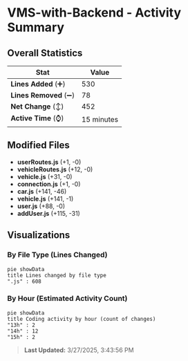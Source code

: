 # VMS-with-Backend - Activity Summary 

## Overall Statistics

| Stat                   | Value                                                             |
| ---------------------- | ----------------------------------------------------------------- |
| **Lines Added** (➕)   | 530                                          |
| **Lines Removed** (➖) | 78                                        |
| **Net Change** (↕)    | 452                |
| **Active Time** (⌚)   | 15 minutes |


## Modified Files
- **userRoutes.js** (+1, -0)
- **vehicleRoutes.js** (+12, -0)
- **vehicle.js** (+31, -0)
- **connection.js** (+1, -0)
- **car.js** (+141, -46)
- **vehicle.js** (+141, -1)
- **user.js** (+88, -0)
- **addUser.js** (+115, -31)

## Visualizations

### By File Type (Lines Changed)

```mermaid
pie showData
title Lines changed by file type
".js" : 608
```

### By Hour (Estimated Activity Count)

```mermaid
pie showData
title Coding activity by hour (count of changes)
"13h" : 2
"14h" : 12
"15h" : 2
```


> **Last Updated:** 3/27/2025, 3:43:56 PM